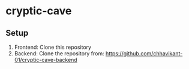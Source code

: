 # cryptic-cave

## Setup

1. Frontend: Clone this repository 
2. Backend: Clone the repository from: https://github.com/chhavikant-01/cryptic-cave-backend